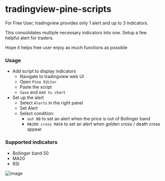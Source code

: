 # tradingview-pine-scripts
For Free User, tradingview provides only 1 alert and up to 3 indicators.

This consolidates multiple necessary indicators into one. Setup a few helpful alert for traders.

Hope it helps free user enjoy as much functions as possible

### Usage
  - Add script to display indicators
    - Navigate to tradingview web UI
    - Open `Pine Editor`
    - Paste the script
    - `Save`  and `Add to chart`
  - Set up the alert
    - Select `Alerts` in the right panel
    - Set Alert
    - Select condition:
      - `out BB` to set an alert when the price is out of Bollinger band
      - `MA200 cross MA50` to set an alert when golden cross / death cross appear

### Supported indicators
  - Bollinger band 50
  - MA20
  - RSI

![image](https://user-images.githubusercontent.com/17243442/73152603-1ae2cd00-4103-11ea-9eea-c933b0d90b39.png)
